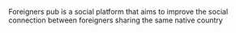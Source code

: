 Foreigners pub is a social platform that aims to improve the social connection between foreigners sharing the same native country
